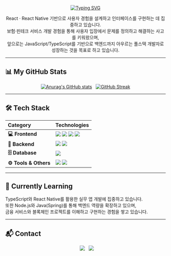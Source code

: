 <p align="center">
  <a href="https://github.com/kimkeonlee">
    <img src="https://readme-typing-svg.herokuapp.com?font=Inter&size=30&pause=1000&color=FFFFFF&center=true&vCenter=true&width=500&lines=👋+Hello%2C+I'm+Keonlee%21;React+%26+React+Native+Developer;Building+User-Centric+Services" alt="Typing SVG" />
  </a>
</p>

<p align="center">
React · React Native 기반으로 사용자 경험을 설계하고 인터페이스를 구현하는 데 집중하고 있습니다.<br/>
보험·핀테크 서비스 개발 경험을 통해 사용자 입장에서 문제를 정의하고 해결하는 사고를 키워왔으며,<br/>
앞으로는 JavaScript/TypeScript를 기반으로 백엔드까지 아우르는 풀스택 개발자로 성장하는 것을 목표로 하고 있습니다.
</p>

---

## 📊 My GitHub Stats

<div align="center">

[![Anurag's GitHub stats](https://github-readme-stats.vercel.app/api?username=kimkeonlee&show_icons=true&theme=vue&include_all_commits=true&cache_seconds=1800)](https://github.com/anuraghazra/github-readme-stats)  
[![GitHub Streak](https://streak-stats.demolab.com?user=kimkeonlee&theme=vue&hide_border=true&date_format=%5BY.%5Dn.j&cache_seconds=1800)](https://git.io/streak-stats)

</div>

---

## 🛠️ Tech Stack

| Category | Technologies |
| :--- | :--- |
| **💻 Frontend** | <img src="https://img.shields.io/badge/React-61DAFB?style=for-the-badge&logo=react&logoColor=black"/> <img src="https://img.shields.io/badge/React_Native-20232A?style=for-the-badge&logo=react&logoColor=61DAFB"/> <img src="https://img.shields.io/badge/Next.js-000000?style=for-the-badge&logo=nextdotjs&logoColor=white"/> <img src="https://img.shields.io/badge/Zustand-764ABC?style=for-the-badge&logo=redux&logoColor=white"/> |
| **🧩 Backend** | <img src="https://img.shields.io/badge/Node.js-339933?style=for-the-badge&logo=node.js&logoColor=white"/> <img src="https://img.shields.io/badge/Java-007396?style=for-the-badge&logo=java&logoColor=white"/> |
| **🗄️ Database** | <img src="https://img.shields.io/badge/MySQL-4479A1?style=for-the-badge&logo=mysql&logoColor=white"/> |
| **⚙️ Tools & Others** | <img src="https://img.shields.io/badge/Git-F05032?style=for-the-badge&logo=git&logoColor=white"/> <img src="https://img.shields.io/badge/Figma-F24E1E?style=for-the-badge&logo=figma&logoColor=white"/> |

---

## 🌱 Currently Learning

<p>
TypeScript와 React Native를 활용한 실무 앱 개발에 집중하고 있습니다.<br/>
또한 Node.js와 Java(Spring)를 통해 백엔드 역량을 확장하고 있으며,<br/>
금융 서비스와 블록체인 프로젝트를 이해하고 구현하는 경험을 쌓고 있습니다.
</p>

---

## 📬 Contact

<p align="center">
  <a href="mailto:kimhyein7110@gmail.com"><img src="https://img.shields.io/badge/Gmail-D14836?style=for-the-badge&logo=gmail&logoColor=white"/></a>
  <a href="https://github.com/kimkeonlee"><img src="https://img.shields.io/badge/GitHub-000000?style=for-the-badge&logo=github&logoColor=white"/></a>
</p>
